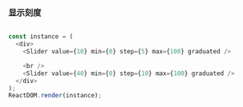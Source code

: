 
### 显示刻度

<!--start-code-->
```js

const instance = (
  <div>
    <Slider value={10} min={0} step={5} max={100} graduated />

    <br />
    <Slider value={40} min={0} step={10} max={100} graduated />
  </div>
);
ReactDOM.render(instance);
```
<!--end-code-->
